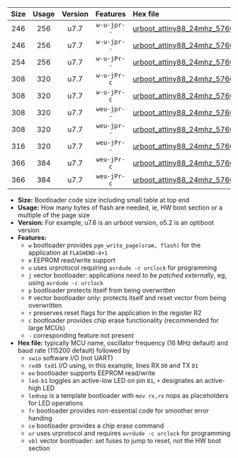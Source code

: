 |Size|Usage|Version|Features|Hex file|
|:-:|:-:|:-:|:-:|:--|
|246|256|u7.7|`w-u-jpr--`|[urboot_attiny88_24mhz_57600bps_swio_rxd7_txd6_led+d0_ur_vbl.hex](https://raw.githubusercontent.com/stefanrueger/urboot.hex/main/mcus/attiny88/fcpu_24mhz/57600_bps/urboot_attiny88_24mhz_57600bps_swio_rxd7_txd6_led+d0_ur_vbl.hex)|
|246|256|u7.7|`w-u-jpr--`|[urboot_attiny88_24mhz_57600bps_swio_rxd7_txd6_lednop_ur_vbl.hex](https://raw.githubusercontent.com/stefanrueger/urboot.hex/main/mcus/attiny88/fcpu_24mhz/57600_bps/urboot_attiny88_24mhz_57600bps_swio_rxd7_txd6_lednop_ur_vbl.hex)|
|254|256|u7.7|`w-u-jPr--`|[urboot_attiny88_24mhz_57600bps_swio_rxd7_txd6_ur_vbl.hex](https://raw.githubusercontent.com/stefanrueger/urboot.hex/main/mcus/attiny88/fcpu_24mhz/57600_bps/urboot_attiny88_24mhz_57600bps_swio_rxd7_txd6_ur_vbl.hex)|
|308|320|u7.7|`w-u-jPr-c`|[urboot_attiny88_24mhz_57600bps_swio_rxd7_txd6_led+d0_fr_ce_ur_vbl.hex](https://raw.githubusercontent.com/stefanrueger/urboot.hex/main/mcus/attiny88/fcpu_24mhz/57600_bps/urboot_attiny88_24mhz_57600bps_swio_rxd7_txd6_led+d0_fr_ce_ur_vbl.hex)|
|308|320|u7.7|`w-u-jPr-c`|[urboot_attiny88_24mhz_57600bps_swio_rxd7_txd6_lednop_fr_ce_ur_vbl.hex](https://raw.githubusercontent.com/stefanrueger/urboot.hex/main/mcus/attiny88/fcpu_24mhz/57600_bps/urboot_attiny88_24mhz_57600bps_swio_rxd7_txd6_lednop_fr_ce_ur_vbl.hex)|
|308|320|u7.7|`weu-jpr--`|[urboot_attiny88_24mhz_57600bps_swio_rxd7_txd6_ee_led+d0_ur_vbl.hex](https://raw.githubusercontent.com/stefanrueger/urboot.hex/main/mcus/attiny88/fcpu_24mhz/57600_bps/urboot_attiny88_24mhz_57600bps_swio_rxd7_txd6_ee_led+d0_ur_vbl.hex)|
|308|320|u7.7|`weu-jpr--`|[urboot_attiny88_24mhz_57600bps_swio_rxd7_txd6_ee_lednop_ur_vbl.hex](https://raw.githubusercontent.com/stefanrueger/urboot.hex/main/mcus/attiny88/fcpu_24mhz/57600_bps/urboot_attiny88_24mhz_57600bps_swio_rxd7_txd6_ee_lednop_ur_vbl.hex)|
|316|320|u7.7|`weu-jPr--`|[urboot_attiny88_24mhz_57600bps_swio_rxd7_txd6_ee_ur_vbl.hex](https://raw.githubusercontent.com/stefanrueger/urboot.hex/main/mcus/attiny88/fcpu_24mhz/57600_bps/urboot_attiny88_24mhz_57600bps_swio_rxd7_txd6_ee_ur_vbl.hex)|
|366|384|u7.7|`weu-jPr-c`|[urboot_attiny88_24mhz_57600bps_swio_rxd7_txd6_ee_led+d0_fr_ce_ur_vbl.hex](https://raw.githubusercontent.com/stefanrueger/urboot.hex/main/mcus/attiny88/fcpu_24mhz/57600_bps/urboot_attiny88_24mhz_57600bps_swio_rxd7_txd6_ee_led+d0_fr_ce_ur_vbl.hex)|
|366|384|u7.7|`weu-jPr-c`|[urboot_attiny88_24mhz_57600bps_swio_rxd7_txd6_ee_lednop_fr_ce_ur_vbl.hex](https://raw.githubusercontent.com/stefanrueger/urboot.hex/main/mcus/attiny88/fcpu_24mhz/57600_bps/urboot_attiny88_24mhz_57600bps_swio_rxd7_txd6_ee_lednop_fr_ce_ur_vbl.hex)|

- **Size:** Bootloader code size including small table at top end
- **Usage:** How many bytes of flash are needed, ie, HW boot section or a multiple of the page size
- **Version:** For example, u7.6 is an urboot version, o5.2 is an optiboot version
- **Features:**
  + `w` bootloader provides `pgm_write_page(sram, flash)` for the application at `FLASHEND-4+1`
  + `e` EEPROM read/write support
  + `u` uses urprotocol requiring `avrdude -c urclock` for programming
  + `j` vector bootloader: applications *need to be patched externally*, eg, using `avrdude -c urclock`
  + `p` bootloader protects itself from being overwritten
  + `P` vector bootloader only: protects itself and reset vector from being overwritten
  + `r` preserves reset flags for the application in the register R2
  + `c` bootloader provides chip erase functionality (recommended for large MCUs)
  + `-` corresponding feature not present
- **Hex file:** typically MCU name, oscillator frequency (16 MHz default) and baud rate (115200 default) followed by
  + `swio` software I/O (not UART)
  + `rxd0 txd1` I/O using, in this example, lines RX `D0` and TX `D1`
  + `ee` bootloader supports EEPROM read/write
  + `led-b1` toggles an active-low LED on pin `B1`, `+` designates an active-high LED
  + `lednop` is a template bootloader with `mov rx,rx` nops as placeholders for LED operations
  + `fr` bootloader provides non-essential code for smoother error handing
  + `ce` bootloader provides a chip erase command
  + `ur` uses urprotocol and requires `avrdude -c urclock` for programming
  + `vbl` vector bootloader: set fuses to jump to reset, not the HW boot section
